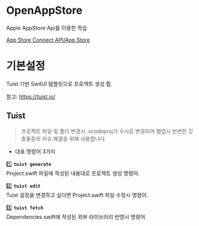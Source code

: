 # OpenAppStore
Apple AppStore Api를 이용한 학습

[App Store Connect API/App Store](https://developer.apple.com/documentation/appstoreconnectapi/app_store)

# 기본설정

Tuist 기반 SwitUI 템플릿으로 프로젝트 생성 함.

참고: https://tuist.io/

## Tuist

> 프로젝트 파일 및 폴더 변경시 .xcodeproj가 수시로 변경되어 협업시 빈번한 깃 충돌등의 이슈 해결을 위해 사용합니다.

* 대표 명령어 3가지  

:one: **`tuist generate`**  
Project.swift 파일에 작성된 내용대로 프로젝트 생성 명령어.
  
:two: **`tuist edit`**  
Tuist 설정을 변경하고 싶다면 Project.swift 파일 수정시 명령어.
  
:three: **`tuist fetch`**   
Dependencies.swift에 작성된 외부 라이브러리 반영시 명령어.
